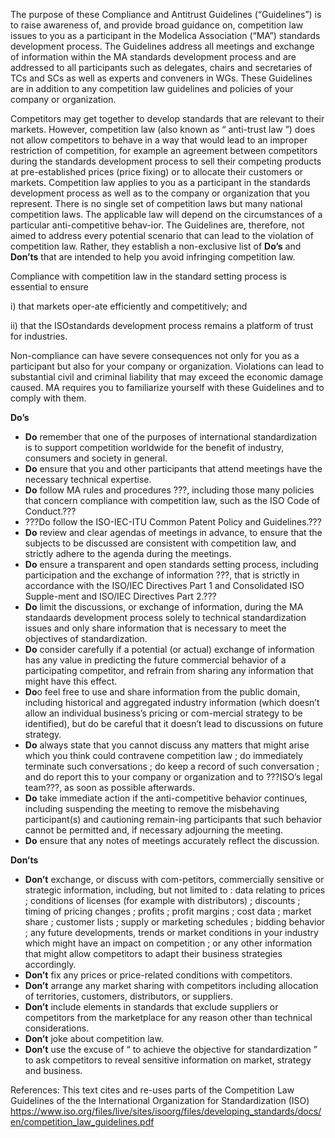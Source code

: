 The purpose of these Compliance and Antitrust Guidelines (“Guidelines”)  is  to raise awareness of, and provide broad guidance on, competition law issues to you as a participant in the Modelica Association (“MA”) standards development process.
The Guidelines address all meetings and exchange of information within the MA standards development process and are addressed to all participants such as delegates, chairs and secretaries of TCs and SCs as well as experts and conveners in WGs. 
These Guidelines are in addition to any competition law guidelines and policies of your company or organization.

Competitors may get together to develop standards that are relevant to their markets. However, competition law (also known as “ anti-trust law ”) does not allow competitors to behave in a way that would lead to an improper restriction of competition, for example an agreement between competitors during the standards development process to sell their competing products at pre-established prices (price fixing) or to allocate their customers or markets. Competition law applies to you as a participant in the standards development process as well as to the company or organization that you represent. There is no single set of competition laws but many national competition laws. The applicable law will depend on the circumstances of a particular anti-competitive behav-ior. The Guidelines are, therefore, not aimed to address every potential scenario that can lead to the violation of competition law. Rather, they establish a non-exclusive list of **Do’s** and **Don’ts** that are intended to help you avoid infringing competition law.

Compliance with competition law in the standard setting process is essential to ensure 

i) that markets oper-ate efficiently and competitively; and 

ii) that the ISOstandards development process remains a platform of trust for industries.

Non-compliance can have severe consequences not only for you as a participant but also for your company or organization. Violations can lead to substantial civil and criminal liability that may exceed the economic damage caused. MA requires you to familiarize yourself with these Guidelines and to comply with them.

**Do’s** 

- **Do** remember that one of the purposes of international standardization is to support competition worldwide for the benefit of industry, consumers and society in general.
- **Do** ensure that you and other participants that attend meetings have the necessary technical expertise.
- **Do** follow MA rules and procedures ???, including those many policies that concern compliance with competition law, such as the ISO Code of Conduct.???
- ???Do follow the ISO-IEC-ITU Common Patent Policy and Guidelines.???
- **Do** review and clear agendas of meetings in advance, to ensure that the subjects to be discussed are consistent with competition law, and strictly adhere to the agenda during the meetings.
- **Do** ensure a transparent and open standards setting process, including participation and the exchange of information ???, that is strictly in accordance with the ISO/IEC Directives Part 1 and Consolidated ISO Supple-ment and ISO/IEC Directives Part 2.???
- **Do** limit the discussions, or exchange of information, during the MA standaards development process solely to technical standardization issues and only share information that is necessary to meet the objectives of standardization.
- **Do** consider carefully if a potential (or actual) exchange of information has any value in predicting the future commercial behavior of a participating competitor, and refrain from sharing any information that might have this effect.
- **Do**o feel free to use and share information from the public domain, including historical and aggregated industry information (which doesn’t allow an individual business’s pricing or com-mercial strategy to be identified), but do be careful that it doesn’t lead to discussions on future strategy.
- **Do** always state that you cannot discuss any matters that might arise which you think could contravene competition law ; do immediately terminate such conversations ; do keep a record of such conversation ; and do report this to your company or organization and to ???ISO’s legal team???, as soon as possible afterwards.
- **Do** take immediate action if the anti-competitive behavior continues, including suspending the meeting to remove the misbehaving participant(s) and cautioning remain-ing participants that such behavior cannot be permitted and, if necessary adjourning the meeting. 
- **Do** ensure that any notes of meetings accurately reflect the discussion.

**Don’ts** 

- **Don’t** exchange, or discuss with com-petitors, commercially sensitive or strategic information, including, but not limited to : data relating to prices ; conditions of licenses (for example with distributors) ; discounts ; timing of pricing changes ; profits ; profit margins ; cost data ; market share ; customer lists ; supply or marketing schedules ; bidding behavior ; any future developments, trends or market conditions in your industry which might have an impact on competition ; or any other information that might allow competitors to adapt their business strategies accordingly.
- **Don’t** fix any prices or price-related conditions with competitors.
- **Don’t** arrange any market sharing with competitors including allocation of territories, customers, distributors, or suppliers.
- **Don’t** include elements in standards that exclude suppliers or competitors from the marketplace for any reason other than technical considerations.
- **Don’t** joke about competition law.
- **Don’t** use the excuse of “ to achieve the objective for standardization ” to ask competitors to reveal sensitive information on market, strategy and business.



References: 
This text cites and re-uses parts of the Competition Law Guidelines of the the International Organization for Standardization (ISO)
https://www.iso.org/files/live/sites/isoorg/files/developing_standards/docs/en/competition_law_guidelines.pdf

